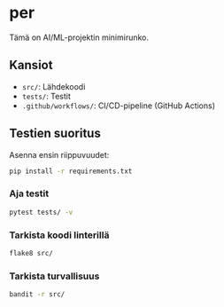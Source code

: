 # per

Tämä on AI/ML-projektin minimirunko.

## Kansiot
- `src/`: Lähdekoodi
- `tests/`: Testit
- `.github/workflows/`: CI/CD-pipeline (GitHub Actions)


## Testien suoritus

Asenna ensin riippuvuudet:

```bash
pip install -r requirements.txt
```

### Aja testit
```bash
pytest tests/ -v
```

### Tarkista koodi linterillä
```bash
flake8 src/
```

### Tarkista turvallisuus
```bash
bandit -r src/
```
